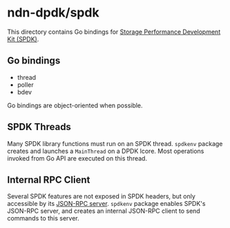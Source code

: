 # ndn-dpdk/spdk

This directory contains Go bindings for [Storage Performance Development Kit (SPDK)](https://spdk.io/).

## Go bindings

* thread
* poller
* bdev

Go bindings are object-oriented when possible.

## SPDK Threads

Many SPDK library functions must run on an SPDK thread.
`spdkenv` package creates and launches a `MainThread` on a DPDK lcore.
Most operations invoked from Go API are executed on this thread.

## Internal RPC Client

Several SPDK features are not exposed in SPDK headers, but only accessible by its [JSON-RPC server](https://spdk.io/doc/jsonrpc.html).
`spdkenv` package enables SPDK's JSON-RPC server, and creates an internal JSON-RPC client to send commands to this server.
